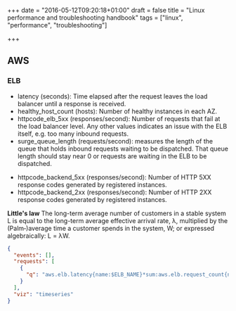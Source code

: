 +++
date = "2016-05-12T09:20:18+01:00"
draft = false
title = "Linux performance and troubleshooting handbook"
tags = ["linux", "performance", "troubleshooting"]

+++

## AWS
### ELB
* latency (seconds): Time elapsed after the request leaves the load balancer until a response is received.
* healthy_host_count (hosts): Number of healthy instances in each AZ.
* httpcode_elb_5xx (responses/second): Number of requests that fail at the load balancer level. Any other values indicates an issue with the ELB itself, e.g. too many inbound requests.
* surge_queue_length (requests/second): measures the length of the queue that holds inbound requests waiting to be dispatched. That queue length should stay near 0 or requests are waiting in the ELB to be dispatched.
<!-- * spillover_count (requests/second): measures the number of requests that had to be rejected by the ELB because the SurgeQueueLength had reach a maximum. -->
* httpcode_backend_5xx (responses/second): Number of HTTP 5XX response codes generated by registered instances.
* httpcode_backend_2xx (responses/second): Number of HTTP 2XX response codes generated by registered instances.

**Little's law**
The long-term average number of customers in a stable system L is equal to the long-term average effective arrival rate, λ, multiplied by the (Palm‑)average time a customer spends in the system, W; or expressed algebraically: L = λW.
```json
{
  "events": [],
  "requests": [
    {
      "q": "aws.elb.latency{name:$ELB_NAME}*sum:aws.elb.request_count{name:$ELB_NAME}"
    }
  ],
  "viz": "timeseries"
}
```
